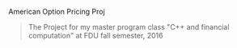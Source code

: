 American Option Pricing Proj

> The Project for my master program class "C++ and financial computation" at FDU fall semester, 2016 